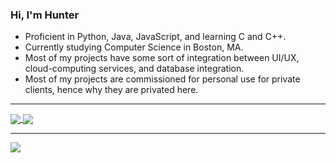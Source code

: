 ### Hi, I'm Hunter

- Proficient in Python, Java, JavaScript, and learning C and C++.
- Currently studying Computer Science in Boston, MA.
- Most of my projects have some sort of integration between UI/UX, cloud-computing services, and database integration.
- Most of my projects are commissioned for personal use for private clients, hence why they are privated here. 

---

<a href="https://github.com/hp-bs-software">
  <img align="center" src="https://github-readme-stats.vercel.app/api?username=hp-bs-software&show_icons=true&hide_border=true&count_private=true&theme=tokyonight" />
</a>
<a href="https://github.com/hp-bs-software">
  <img align="center" src="https://github-readme-stats.vercel.app/api/top-langs/?username=hp-bs-software&hide_border=true&layout=compact&theme=tokyonight" />
</a>

---

<a href="https://wakatime.com/@nanofaux">
  <img align="center" src="https://github-readme-stats.vercel.app/api/wakatime?username=nanofaux&layout=compact&hide_border=true&theme=tokyonight" />
</a>
